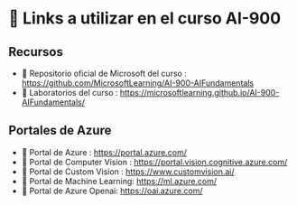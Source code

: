 # 🔗 Links a utilizar en el curso AI-900

## Recursos

* 📌 Repositorio oficial de Microsoft del curso : https://github.com/MicrosoftLearning/AI-900-AIFundamentals
* 📌 Laboratorios del curso : https://microsoftlearning.github.io/AI-900-AIFundamentals/

## Portales de Azure

* 📌 Portal de Azure : https://portal.azure.com/
* 📌 Portal de Computer Vision : https://portal.vision.cognitive.azure.com/
* 📌 Portal de Custom Vision : https://www.customvision.ai/
* 📌 Portal de Machine Learning: https://ml.azure.com/
* 📌 Portal de Azure Openai: https://oai.azure.com/
